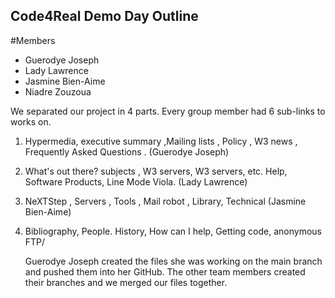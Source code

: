 ## Code4Real Demo Day Outline
#Members
* Guerodye Joseph
* Lady Lawrence
* Jasmine Bien-Aime
* Niadre Zouzoua

We separated our project in 4 parts. Every group member had 6 sub-links to works on.  

1. Hypermedia, executive summary  ,Mailing lists , Policy , W3 news , Frequently Asked Questions . (Guerodye Joseph)
2. What's out there?  subjects , W3 servers, W3 servers, etc. Help, Software Products,  Line Mode Viola. (Lady Lawrence)
3. NeXTStep , Servers , Tools , Mail robot , Library, Technical (Jasmine Bien-Aime)
4. Bibliography, People. History, How can I help,  Getting code, anonymous FTP/
   
   Guerodye Joseph created the files she was working on the main branch and pushed them into her GitHub. The  other team 
   members created their branches and we merged our files together.




 


  

